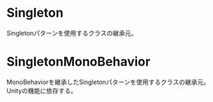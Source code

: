 # Singleton
Singletonパターンを使用するクラスの継承元。

# SingletonMonoBehavior
MonoBehaviorを継承したSingletonパターンを使用するクラスの継承元。  
Unityの機能に依存する。
